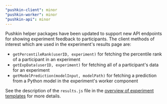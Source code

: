 ```yaml
---
"pushkin-client": minor
"pushkin-worker": minor
"pushkin-api": minor
---
```


Pushkin helper packages have been updated to support new API endpoints for showing experiment feedback to participants. The client methods of interest which are used in the experiment's results page are:

 - `getPercentileRank(userID, experiment)` for fetching the percentile rank of a participant in an experiment
 - `getExpData(userID, experiment)` for fetching all of a participant's data for an experiment
 - `getModelPrediction(modelInput, modelPath)` for fetching a prediction from a Python model in the experiment's worker component

 See the description of the `results.js` file in the [overview of experiment templates](https://pushkin-consortium.github.io/pushkin/latest/exp-templates/exp-templates-overview/) for more details.
